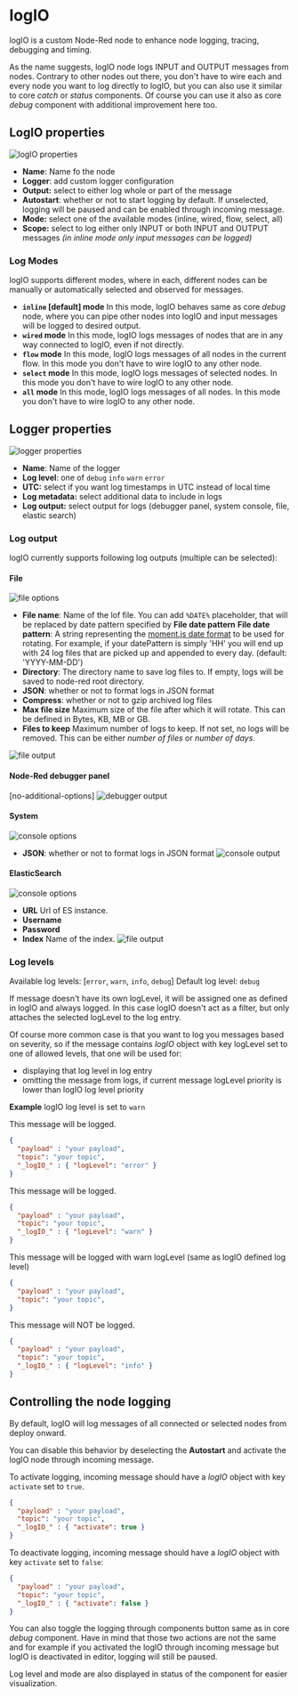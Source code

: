 # logIO

logIO is a custom Node-Red node to enhance node logging, tracing, debugging and timing.

As the name suggests, logIO node logs INPUT and OUTPUT messages from nodes. Contrary to other nodes out there, you don't have to wire each and every node you want to log directly to logIO, but you can also use it similar to core _catch_ or _status_ components. Of course you can use it also as core _debug_ component with additional improvement here too.

## LogIO properties

![logIO properties](https://github.com/sebenik/node-red-log-io/blob/master/docs/images/logIO-properties.png?raw=true)

- **Name**: Name fo the node
- **Logger**: add custom logger configuration
- **Output:** select to either log whole or part of the message
- **Autostart**: whether or not to start logging by default. If unselected, logging will be paused and can be enabled through incoming message.
- **Mode:** select one of the available modes (inline, wired, flow, select, all)
- **Scope:** select to log either only INPUT or both INPUT and OUTPUT messages _(in inline mode only input messages can be logged)_

### Log Modes

logIO supports different modes, where in each, different nodes can be manually or automatically selected and observed for messages.

- **`inline` [default] mode**
In this mode, logIO behaves same as core _debug_ node, where you can pipe other nodes into logIO and input messages will be logged to desired output.
- **`wired` mode**
In this mode, logIO logs messages of nodes that are in any way connected to logIO, even if not directly.
- **`flow` mode**
In this mode, logIO logs messages of all nodes in the current flow. In this mode you don't have to wire logIO to any other node.
- **`select` mode**
In this mode, logIO logs messages of selected nodes. In this mode you don't have to wire logIO to any other node.
- **`all` mode**
In this mode, logIO logs messages of all nodes. In this mode you don't have to wire logIO to any other node.

## Logger properties

![logger properties](https://github.com/sebenik/node-red-log-io/blob/master/docs/images/logIO-logger-properties.png?raw=true)

- **Name**: Name of the logger
- **Log level**: one of `debug` `info` `warn` `error`
- **UTC:** select if you want log timestamps in UTC instead of local time
- **Log metadata:** select additional data to include in logs
- **Log output:** select output for logs (debugger panel, system console, file, elastic search)

### Log output

logIO currently supports following log outputs (multiple can be selected):

#### File
![file options](https://github.com/sebenik/node-red-log-io/blob/master/docs/images/file-options.png?raw=true)

- **File name**: Name of the lof file. You can add `%DATE%` placeholder, that will be replaced by date pattern specified by **File date pattern**
**File date pattern**: A string representing the [moment.js date format](http://momentjs.com/docs/#/displaying/format/) to be used for rotating. For example, if your datePattern is simply 'HH' you will end up with 24 log files that are picked up and appended to every day. (default: 'YYYY-MM-DD')
- **Directory**: The directory name to save log files to. If empty, logs will be saved to node-red root directory.
- **JSON**: whether or not to format logs in JSON format
- **Compress**: whether or not to gzip archived log files
- **Max file size** Maximum size of the file after which it will rotate. This can be defined in Bytes, KB, MB or GB.
- **Files to keep** Maximum number of logs to keep. If not set, no logs will be removed. This can be either _number of files_ or _number of days_.

![file output](https://github.com/sebenik/node-red-log-io/blob/master/docs/images/output-file.png?raw=true)

#### Node-Red debugger panel
[no-additional-options]
![debugger output](https://github.com/sebenik/node-red-log-io/blob/master/docs/images/output-debug.png?raw=true)

#### System
![console options](https://github.com/sebenik/node-red-log-io/blob/master/docs/images/console-options.png?raw=true)
- **JSON**: whether or not to format logs in JSON format
![console output](https://github.com/sebenik/node-red-log-io/blob/master/docs/images/output-console.png?raw=true)


#### ElasticSearch
![console options](https://github.com/sebenik/node-red-log-io/blob/master/docs/images/es-options.png?raw=true)
- **URL** Url of ES instance.
- **Username**
- **Password** 
- **Index** Name of the index.
![file output](https://github.com/sebenik/node-red-log-io/blob/master/docs/images/output-es.png?raw=true)

### Log levels

Available log levels: [`error`, `warn`, `info`, `debug`]
Default log level: `debug`

If message doesn't have its own logLevel, it will be assigned one as defined in logIO and always logged. In this case logIO doesn't act as a filter, but only attaches the selected logLevel to the log entry.

Of course more common case is that you want to log you messages based on severity, so if the message contains _logIO_ object with key logLevel set to one of allowed levels, that one will be used for:

- displaying that log level in log entry
- omitting the message from logs, if current message logLevel priority is lower than logIO log level priority

**Example** logIO log level is set to `warn`

This message will be logged.
```JSON
{
  "payload" : "your payload",
  "topic": "your topic",
  "_logIO_" : { "logLevel": "error" }
}
```
This message will be logged.
```JSON
{
  "payload" : "your payload",
  "topic": "your topic",
  "_logIO_" : { "logLevel": "warn" }
}
```
This message will be logged with warn logLevel (same as logIO defined log level)
```JSON
{
  "payload" : "your payload",
  "topic": "your topic",
}
```
This message will NOT be logged.
```JSON
{
  "payload" : "your payload",
  "topic": "your topic",
  "_logIO_" : { "logLevel": "info" }
}
```

## Controlling the node logging

By default, logIO will log messages of all connected or selected nodes from deploy onward.

You can disable this behavior by deselecting the **Autostart** and activate the logIO node through incoming message.

To activate logging, incoming message should have a _logIO_ object with key `activate` set to `true`.

```JSON
{
  "payload" : "your payload",
  "topic": "your topic",
  "_logIO_" : { "activate": true }
}
```

To deactivate logging, incoming message should have a _logIO_ object with key `activate` set to `false`:

```JSON
{
  "payload" : "your payload",
  "topic": "your topic",
  "_logIO_" : { "activate": false }
}
```

You can also toggle the logging through components button same as in core *debug* component.
Have in mind that those two actions are not the same and for example if you activated the logIO through incoming message but logIO is deactivated in editor, logging will still be paused.

Log level and mode are also displayed in status of the component for easier visualization.
